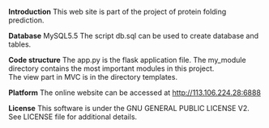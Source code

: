
**Introduction**
This web site is part of the project of protein folding prediction.

**Database**
MySQL5.5
The script db.sql can be used to create database and tables.

**Code structure**
The app.py is the flask application file.
The my_module directory contains the most important modules in this project.  
The view part in MVC is in the directory templates.

**Platform**
The online website can be accessed at http://113.106.224.28:6888

**License**
This software is under the GNU GENERAL PUBLIC LICENSE V2. See LICENSE file for additional details.
